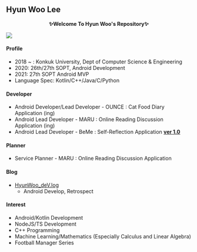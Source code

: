 ## Hyun Woo Lee
<p align="center"><b>✨Welcome To Hyun Woo's Repository✨</b></p>
<a href="https://github.com/anuraghazra/github-readme-stats">
  <img align="center" src="https://github-readme-stats.vercel.app/api/?username=l2hyunwoo&show_icons=true&theme=dark" />
</a>

#### Profile
+ 2018 ~ : Konkuk University, Dept of Computer Science & Engineering
+ 2020: 26th/27th SOPT, Android Development
+ 2021: 27th SOPT Android MVP
+ Language Spec: Kotlin/C++/Java/C/Python

#### Developer
+ Android Developer/Lead Developer - OUNCE : Cat Food Diary Application (ing)
+ Android Lead Developer - MARU : Online Reading Discussion Application (ing)
+ Android Lead Developer - BeMe : Self-Reflection Application [**ver 1.0**](https://play.google.com/store/apps/details?id=com.teambeme.beme)

#### Planner
+ Service Planner - MARU : Online Reading Discussion Application

#### Blog
+ [HyunWoo_deV.log](https://velog.io/@l2hyunwoo)
  + Android Develop, Retrospect

#### Interest
+ Android/Kotlin Development
+ NodeJS/TS Development
+ C++ Programming
+ Machine Learning/Mathematics (Especially Calculus and Linear Algebra)
+ Football Manager Series
